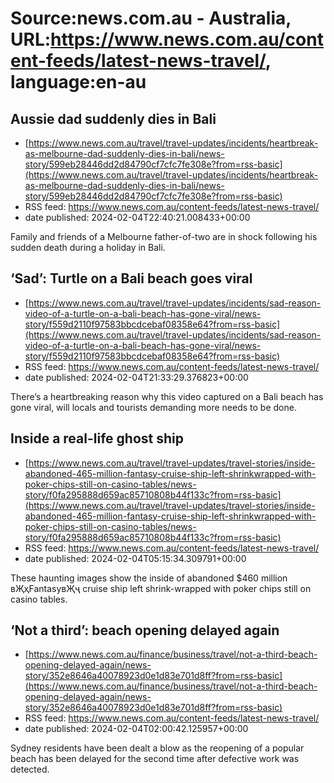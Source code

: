 # Source:news.com.au - Australia, URL:https://www.news.com.au/content-feeds/latest-news-travel/, language:en-au

## Aussie dad suddenly dies in Bali
 - [https://www.news.com.au/travel/travel-updates/incidents/heartbreak-as-melbourne-dad-suddenly-dies-in-bali/news-story/599eb28446dd2d84790cf7cfc7fe308e?from=rss-basic](https://www.news.com.au/travel/travel-updates/incidents/heartbreak-as-melbourne-dad-suddenly-dies-in-bali/news-story/599eb28446dd2d84790cf7cfc7fe308e?from=rss-basic)
 - RSS feed: https://www.news.com.au/content-feeds/latest-news-travel/
 - date published: 2024-02-04T22:40:21.008433+00:00

Family and friends of a Melbourne father-of-two are in shock following his sudden death during a holiday in Bali.

## ‘Sad’: Turtle on a Bali beach goes viral
 - [https://www.news.com.au/travel/travel-updates/incidents/sad-reason-video-of-a-turtle-on-a-bali-beach-has-gone-viral/news-story/f559d2110f97583bbcdcebaf08358e64?from=rss-basic](https://www.news.com.au/travel/travel-updates/incidents/sad-reason-video-of-a-turtle-on-a-bali-beach-has-gone-viral/news-story/f559d2110f97583bbcdcebaf08358e64?from=rss-basic)
 - RSS feed: https://www.news.com.au/content-feeds/latest-news-travel/
 - date published: 2024-02-04T21:33:29.376823+00:00

There’s a heartbreaking reason why this video captured on a Bali beach has gone viral, will locals and tourists demanding more needs to be done.

## Inside a real-life ghost ship
 - [https://www.news.com.au/travel/travel-updates/travel-stories/inside-abandoned-465-million-fantasy-cruise-ship-left-shrinkwrapped-with-poker-chips-still-on-casino-tables/news-story/f0fa295888d659ac85710808b44f133c?from=rss-basic](https://www.news.com.au/travel/travel-updates/travel-stories/inside-abandoned-465-million-fantasy-cruise-ship-left-shrinkwrapped-with-poker-chips-still-on-casino-tables/news-story/f0fa295888d659ac85710808b44f133c?from=rss-basic)
 - RSS feed: https://www.news.com.au/content-feeds/latest-news-travel/
 - date published: 2024-02-04T05:15:34.309791+00:00

These haunting images show the inside of abandoned $460 million вҖҳFantasyвҖҷ cruise ship left shrink-wrapped with poker chips still on casino tables.

## ‘Not a third’: beach opening delayed again
 - [https://www.news.com.au/finance/business/travel/not-a-third-beach-opening-delayed-again/news-story/352e8646a40078923d0e1d83e701d8ff?from=rss-basic](https://www.news.com.au/finance/business/travel/not-a-third-beach-opening-delayed-again/news-story/352e8646a40078923d0e1d83e701d8ff?from=rss-basic)
 - RSS feed: https://www.news.com.au/content-feeds/latest-news-travel/
 - date published: 2024-02-04T02:00:42.125957+00:00

Sydney residents have been dealt a blow as the reopening of a popular beach has been delayed for the second time after defective work was detected.

